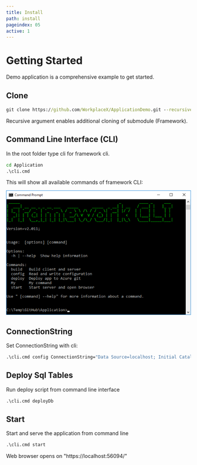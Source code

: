 ```yaml
---
title: Install
path: install
pageindex: 05
active: 1
--- 
```


# Getting Started

Demo application is a comprehensive example to get started.

## Clone
```cmd
git clone https://github.com/WorkplaceX/ApplicationDemo.git --recursive
```
Recursive argument enables additional cloning of submodule (Framework).

## Command Line Interface (CLI)
In the root folder type cli for framework cli.
```cmd
cd Application
.\cli.cmd
```
This will show all available commands of framework CLI:

![Cli](https://raw.githubusercontent.com/WorkplaceX/Framework/master/Doc/Cli.png)

## ConnectionString
Set ConnectionString with cli:
```cmd
.\cli.cmd config ConnectionString="Data Source=localhost; Initial Catalog=Application; Integrated Security=True;"
```

## Deploy Sql Tables
Run deploy script from command line interface
```cmd
.\cli.cmd deployDb
```

## Start
Start and serve the application from command line
```cmd
.\cli.cmd start
```

Web browser opens on "https://localhost:56094/"
